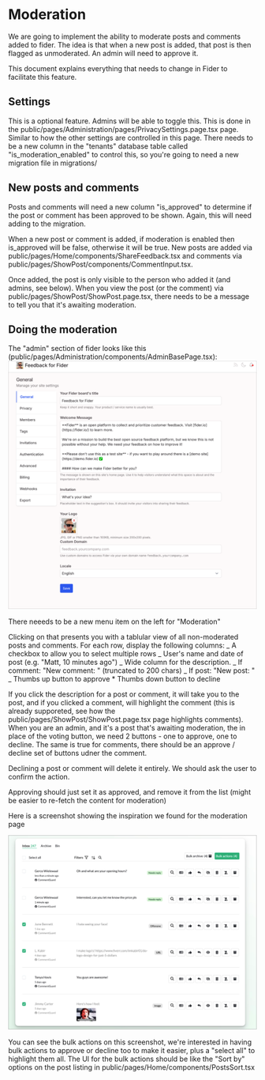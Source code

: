 # Moderation

We are going to implement the ability to moderate posts and comments added to fider. The idea is that when a new post is added, that post is then flagged as unmoderated. An admin will need to approve it.

This document explains everything that needs to change in Fider to facilitate this feature.

## Settings

This is a optional feature. Admins will be able to toggle this. This is done in the public/pages/Administration/pages/PrivacySettings.page.tsx page. Similar to how the other settings are controlled in this page. There needs to be a new column in the "tenants" database table called "is_moderation_enabled" to control this, so you're going to need a new migration file in migrations/

## New posts and comments

Posts and comments will need a new column "is_approved" to determine if the post or comment has been approved to be shown. Again, this will need adding to the migration.

When a new post or comment is added, if moderation is enabled then is_approved will be false, otherwise it will be true. New posts are added via public/pages/Home/components/ShareFeedback.tsx and comments via public/pages/ShowPost/components/CommentInput.tsx.

Once added, the post is only visible to the person who added it (and admins, see below). When you view the post (or the comment) via public/pages/ShowPost/ShowPost.page.tsx, there needs to be a message to tell you that it's awaiting moderation.

## Doing the moderation

The "admin" section of fider looks like this (public/pages/Administration/components/AdminBasePage.tsx):
![alt text](<CleanShot 2025-07-01 at 20.39.05@2x.png>)

There neeeds to be a new menu item on the left for "Moderation"

Clicking on that presents you with a tablular view of all non-moderated posts and comments.
For each row, display the following columns:
_ A checkbox to allow you to select multiple rows
_ User's name and date of post (e.g. "Matt, 10 minutes ago")
_ Wide column for the description.
_ If comment: "New comment: <comment>" (truncated to 200 chars)
_ If post: "New post: <post title>"
_ Thumbs up button to approve \* Thumbs down button to decline

If you click the description for a post or comment, it will take you to the post, and if you clicked a comment, will highlight the comment (this is already supporeted, see how the public/pages/ShowPost/ShowPost.page.tsx page highlights comments). When you are an admin, and it's a post that's awaiting moderation, the in place of the voting button, we need 2 buttons - one to approve, one to decline. The same is true for comments, there should be an approve / decline set of buttons udner the comment.

Declining a post or comment will delete it entirely. We should ask the user to confirm the action.

Approving should just set it as approved, and remove it from the list (might be easier to re-fetch the content for moderation)

Here is a screenshot showing the inspiration we found for the moderation page

![alt text](<CleanShot 2025-07-01 at 20.54.06@2x.png>)

You can see the bulk actions on this screenshot, we're interested in having bulk actions to approve or decline too to make it easier, plus a "select all" to highlight them all. The UI for the bulk actions should be like the "Sort by" options on the post listing in public/pages/Home/components/PostsSort.tsx
